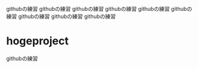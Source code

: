 githubの練習
githubの練習
githubの練習
githubの練習
githubの練習
githubの練習
githubの練習
githubの練習
githubの練習
# hogeproject

githubの練習
